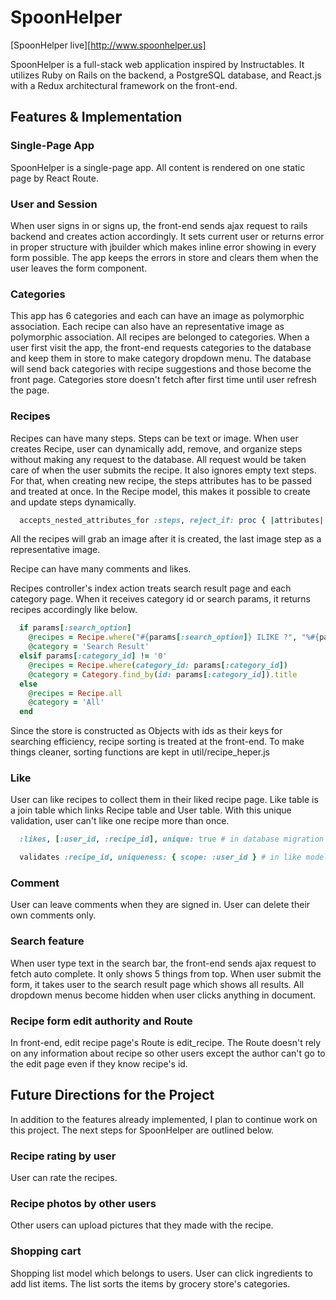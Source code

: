 # SpoonHelper

[SpoonHelper live][http://www.spoonhelper.us]

SpoonHelper is a full-stack web application inspired by Instructables. It utilizes Ruby on Rails on the backend, a PostgreSQL database, and React.js with a Redux architectural framework on the front-end.

## Features & Implementation

### Single-Page App

  SpoonHelper is a single-page app. All content is rendered on one static page by React Route.

### User and Session
  When user signs in or signs up, the front-end sends ajax request to rails backend and creates action accordingly. It sets current user or returns error in proper structure with jbuilder which makes inline error showing in every form possible. The app keeps the errors in store and clears them when the user leaves the form component.

### Categories
  This app has 6 categories and each can have an image as polymorphic association. Each recipe can also have an representative image as polymorphic association. All recipes are belonged to categories.
  When a user first visit the app, the front-end requests categories to the database and keep them in store to make category dropdown menu. The database will send back categories with recipe suggestions and those become the front page.
  Categories store doesn't fetch after first time until user refresh the page.

### Recipes
  Recipes can have many steps. Steps can be text or image. When user creates Recipe, user can dynamically add, remove, and organize steps without making any request to the database. All request would be taken care of when the user submits the recipe. It also ignores empty text steps. For that, when creating new recipe, the steps attributes has to be passed and treated at once.
  In the Recipe model, this makes it possible to create and update steps dynamically.
  ``` ruby  
    accepts_nested_attributes_for :steps, reject_if: proc { |attributes| attributes['body'].length == 1 }, allow_destroy: true
  ```
  All the recipes will grab an image after it is created, the last image step as a representative image.

  Recipe can have many comments and likes.

  Recipes controller's index action treats search result page and each category page. When it receives category id or search params, it returns recipes accordingly like below.

  ```ruby
    if params[:search_option]
      @recipes = Recipe.where("#{params[:search_option]} ILIKE ?", "%#{params[:search_value]}%")
      @category = 'Search Result'
    elsif params[:category_id] != '0'
      @recipes = Recipe.where(category_id: params[:category_id])
      @category = Category.find_by(id: params[:category_id]).title
    else
      @recipes = Recipe.all
      @category = 'All'
    end
  ```

  Since the store is constructed as Objects with ids as their keys for searching efficiency, recipe sorting is treated at the front-end. To make things cleaner, sorting functions are kept in util/recipe_heper.js

### Like
  User can like recipes to collect them in their liked recipe page. Like table is a join table which links Recipe table and User table. With this unique validation, user can't like one recipe more than once.
  ```ruby
    :likes, [:user_id, :recipe_id], unique: true # in database migration

    validates :recipe_id, uniqueness: { scope: :user_id } # in like model
  ```
### Comment
  User can leave comments when they are signed in. User can delete their own comments only.

### Search feature
  When user type text in the search bar, the front-end sends ajax request to fetch auto complete. It only shows 5 things from top. When user submit the form, it takes user to the search result page which shows all results.
  All dropdown menus become hidden when user clicks anything in document.

### Recipe form edit authority and Route
  In front-end, edit recipe page's Route is edit_recipe. The Route doesn't rely on any information about recipe so other users except the author can't go to the edit page even if they know recipe's id.

## Future Directions for the Project

In addition to the features already implemented, I plan to continue work on this project. The next steps for SpoonHelper are outlined below.

### Recipe rating by user
  User can rate the recipes.

### Recipe photos by other users
  Other users can upload pictures that they made with the recipe.

### Shopping cart
  Shopping list model which belongs to users. User can click ingredients to add list items. The list sorts the items by grocery store's categories.
